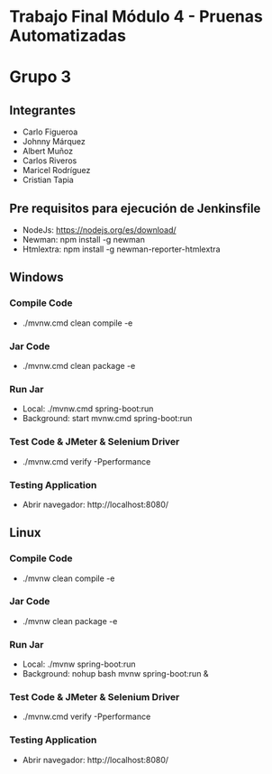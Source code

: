 # Trabajo Final Módulo 4 - Pruenas Automatizadas
# Grupo 3

## Integrantes

* Carlo Figueroa
* Johnny Márquez
* Albert Muñoz
* Carlos Riveros
* Maricel Rodríguez
* Cristian Tapia

## Pre requisitos para ejecución de Jenkinsfile

* NodeJs: https://nodejs.org/es/download/
* Newman: npm install -g newman
* Htmlextra: npm install -g newman-reporter-htmlextra

## Windows

### Compile Code
* ./mvnw.cmd clean compile -e

### Jar Code
* ./mvnw.cmd clean package -e

### Run Jar
* Local:      ./mvnw.cmd spring-boot:run 
* Background: start mvnw.cmd spring-boot:run

### Test Code & JMeter & Selenium Driver
* ./mvnw.cmd verify -Pperformance

### Testing Application
* Abrir navegador: http://localhost:8080/

## Linux

### Compile Code
* ./mvnw clean compile -e

### Jar Code
* ./mvnw clean package -e

### Run Jar
* Local:      ./mvnw spring-boot:run 
* Background: nohup bash mvnw spring-boot:run &

### Test Code & JMeter & Selenium Driver
* ./mvnw.cmd verify -Pperformance

### Testing Application
* Abrir navegador: http://localhost:8080/
